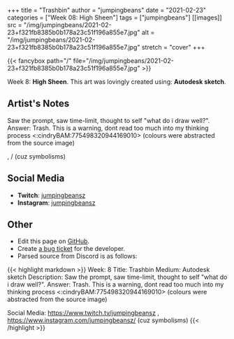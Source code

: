 +++
title =       "Trashbin"
author =      "jumpingbeans"
date =        "2021-02-23"
categories =  ["Week 08: High Sheen"]
tags =        ["jumpingbeans"]
[[images]]
                      src = "/img/jumpingbeans/2021-02-23+f321fb8385b0b178a23c51f196a855e7.jpg"
                      alt = "/img/jumpingbeans/2021-02-23+f321fb8385b0b178a23c51f196a855e7.jpg"
                      stretch = "cover"
+++


{{< fancybox path="/" file="/img/jumpingbeans/2021-02-23+f321fb8385b0b178a23c51f196a855e7.jpg" >}}


Week 8: **High Sheen**. This art was lovingly created using: **Autodesk sketch**.

## Artist's Notes

Saw the prompt, saw time-limit, thought to self "what do i draw well?". Answer: Trash. This is a warning, dont read too much into my thinking process <:cindryBAM:775498320944169010> (colours were abstracted from the source image) 

, /  (cuz symbolisms)

## Social Media

- **Twitch**: [jumpingbeansz]()
- **Instagram**: [jumpingbeansz]()


## Other

- Edit this page on [GitHub](https://github.com/teaminkling/web-refresh/edit/main/blog/content/blog/jumpingbeans-week-8-af29.md).
- Create [a bug ticket](https://github.com/teaminkling/web-refresh/issues/new?assignees=&labels=bug&template=problem-report.md&title=) for the developer.
- Parsed source from Discord is as follows:

{{< highlight markdown >}}
Week: 8
Title:  Trashbin
Medium: Autodesk sketch 
Description: Saw the prompt, saw time-limit, thought to self "what do i draw well?". Answer: Trash. This is a warning, dont read too much into my thinking process <:cindryBAM:775498320944169010> (colours were abstracted from the source image) 

Social Media: https://www.twitch.tv/jumpingbeansz , https://www.instagram.com/jumpingbeansz/  (cuz symbolisms)
{{< /highlight >}}